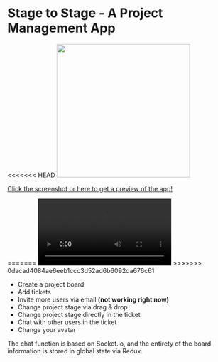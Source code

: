 <h1>Stage to Stage - A Project Management App</h1>
<<<<<<< HEAD
<a href="http://carlottafrommer.com/files/sts.mp4" target="_blank"><img src="/sts.png" width="300" />
<p>Click the screenshot or here to get a preview of the app!</p></a>
=======
<video control src="http://carlottafrommer.com/files/sts.mp4" width="300"></video>
>>>>>>> 0dacad4084ae6eeb1ccc3d52ad6b6092da676c61

<ul>
  <li>Create a project board</li>  
  <li>Add tickets</li>
  <li>Invite more users via email <strong>(not working right now)</strong></li>
  <li>Change project stage via drag & drop</li>
  <li>Change project stage directly in the ticket</li>
  <li>Chat with other users in the ticket</li>
  <li>Change your avatar</li>
</ul>

<p>The chat function is based on Socket.io, and the entirety of the board information is stored in global state via Redux.</p>
